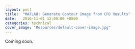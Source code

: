 ```yaml
---
layout: post
title:  "MATLAB: Generate Contour Image from CFD Results"
date:   2016-11-01 12:00:00 +0800
categories: technical
cover_image: "Resources/default-cover-image.jpg"
---
```


Coming soon.
